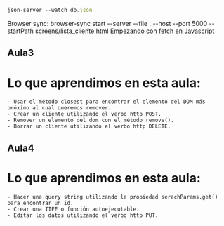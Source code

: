 ```js
json-server --watch db.json
```

Browser sync: browser-sync start --server --file . --host --port 5000 --startPath screens/lista_cliente.html
[Empezando con fetch en Javascript](https://www.aluracursos.com/blog/empezando-con-fetch-en-javascript?utm_source=gnarus&utm_medium=timeline)
## Aula3
# Lo que aprendimos en esta aula:

    - Usar el método closest para encontrar el elemento del DOM más próximo al cual queremos remover.
    - Crear un cliente utilizando el verbo http POST.
    - Remover un elemento del dom con el método remove().
    - Borrar un cliente utilizando el verbo http DELETE.

## Aula4

# Lo que aprendimos en esta aula:

    - Hacer una query string utilizando la propiedad serachParams.get() para encontrar un id.
    - Crear una IIFE o función autoejecutable.
    - Editar los datos utilizando el verbo http PUT.